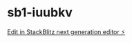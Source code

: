 # sb1-iuubkv

[Edit in StackBlitz next generation editor ⚡️](https://stackblitz.com/~/github.com/decman08/sb1-iuubkv)